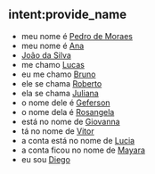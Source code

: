 ## intent:provide_name
- meu nome é [Pedro de Moraes](name)
- meu nome é [Ana](name)
- [João da Silva](name)
- me chamo [Lucas](name)
- eu me chamo [Bruno](name)
- ele se chama [Roberto](name)
- ela se chama [Juliana](name)
- o nome dele é [Geferson](name)
- o nome dela é [Rosangela](name)
- está no nome de [Giovanna](name)
- tá no nome de [Vitor](name)
- a conta está no nome de [Lucia](name)
- a conta ficou no nome de [Mayara](name)
- eu sou [Diego](name)
